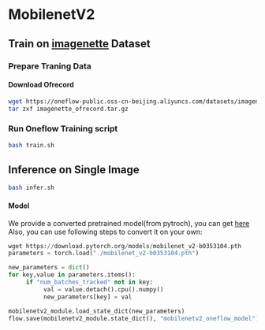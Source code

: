 # MobilenetV2

## Train on [imagenette](https://github.com/fastai/imagenette) Dataset

### Prepare Traning Data

#### Download Ofrecord

```bash
wget https://oneflow-public.oss-cn-beijing.aliyuncs.com/datasets/imagenette_ofrecord.tar.gz
tar zxf imagenette_ofrecord.tar.gz
```

### Run Oneflow Training script

```bash
bash train.sh
```


## Inference on Single Image

```bash
bash infer.sh
```

#### Model
We provide a converted pretrained model(from pytroch), you can get [here](https://oneflow-public.oss-cn-beijing.aliyuncs.com/model_zoo/cv/classification/mobilenetv2/mobilenetv2_oneflow_model.zip)
Also, you can use following steps to convert it on your own:

```python
wget https://download.pytorch.org/models/mobilenet_v2-b0353104.pth
parameters = torch.load("./mobilenet_v2-b0353104.pth")

new_parameters = dict()
for key,value in parameters.items():
     if "num_batches_tracked" not in key:
          val = value.detach().cpu().numpy()
          new_parameters[key] = val

mobilenetv2_module.load_state_dict(new_parameters)
flow.save(mobilenetv2_module.state_dict(), "mobilenetv2_oneflow_model")
```